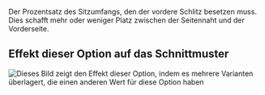 Der Prozentsatz des Sitzumfangs, den der vordere Schlitz besetzen muss. Dies schafft mehr oder weniger Platz zwischen der Seitennaht und der Vorderseite.

## Effekt dieser Option auf das Schnittmuster

![Dieses Bild zeigt den Effekt dieser Option, indem es mehrere Varianten überlagert, die einen anderen Wert für diese Option haben](waralee_crotchfront_sample.svg "Effekt dieser Option auf das Schnittmuster")
